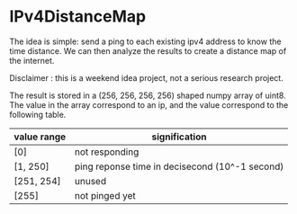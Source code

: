 # IPv4DistanceMap

The idea is simple: send a ping to each existing ipv4 address to know the time distance.
We can then analyze the results to create a distance map of the internet.

Disclaimer : this is a weekend idea project, not a serious research project.

The result is stored in a (256, 256, 256, 256) shaped numpy array of uint8.
The value in the array correspond to an ip, and the value correspond to the following table.

| value range | signification                                  |
|-------------|------------------------------------------------|
| [0]         | not responding                                 |
| [1, 250]    | ping reponse time in decisecond (10^-1 second) |
| [251, 254]  | unused                                         |
| [255]       | not pinged yet                                 |

